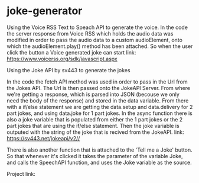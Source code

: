 # joke-generator

Using the Voice RSS Text to Speach API to generate the voice.
In the code the server response from Voice RSS which holds the audio data was modified in order to pass the audio data to a custom audioElement, onto which the audioElement.play() method has been attached. So when the user click the button a Voice generated joke can start
link: https://www.voicerss.org/sdk/javascript.aspx

Using the Joke API by sv443 to generate the jokes

In the code the fetch API method was used in order to pass in the Url from the Jokes API. The Url is then passed onto the JokeAPI Server. From where we're getting a response, which is parsed into JSON (becouse we only need the body of the response) and stored in the data variable. From there with a if/else statement we are getting the data.setup and data.delivery for 2 part jokes, and using data.joke for 1 part jokes. In the async function there is also a joke variable that is populated from either the 1 part jokes or the 2 part jokes that are using the if/else statement. Then the joke variable is outputed with the string of the joke that is recived from the JokeAPI.
link: https://sv443.net/jokeapi/v2//

There is also another function that is attached to the 'Tell me a Joke' button. So that whenever it's clicked it takes the parameter of the variable Joke, and calls the SpeechAPI function, and uses the Joke variable as the source.

Project link:
